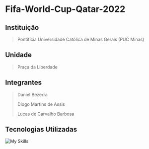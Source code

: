# Fifa-World-Cup-Qatar-2022

## Instituição
> Pontifícia Universidade Católica de Minas Gerais (PUC Minas)
## Unidade
> Praça da Liberdade
## Integrantes
> Daniel Bezerra
> 
> Diogo Martins de Assis
> 
> Lucas de Carvalho Barbosa
## Tecnologias Utilizadas
![My Skills](https://skillicons.dev/icons?i=java,eclipse)
